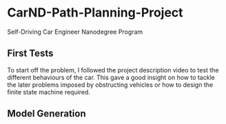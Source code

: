 # CarND-Path-Planning-Project
Self-Driving Car Engineer Nanodegree Program
   
## First Tests

To start off the problem, I followed the project description video to test the different behaviours of the car. This gave a good insight on how to tackle the later problems imposed by obstructing vehicles or how to design the finite state machine required.

## Model Generation

###

